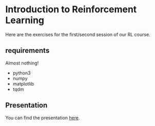 # Introduction to Reinforcement Learning
Here are the exercises for the first/second session of our RL course.

## requirements

Almost nothing!

- python3
- numpy
- matplotlib
- tqdm

## Presentation

You can find the presentation [here](https://docs.google.com/presentation/d/1BOuPuV_TfDeKHesvgFjSTIlVlbXEsLHLofqoMsLYUn8/edit#slide=id.g9c51fa22ad_0_7).
